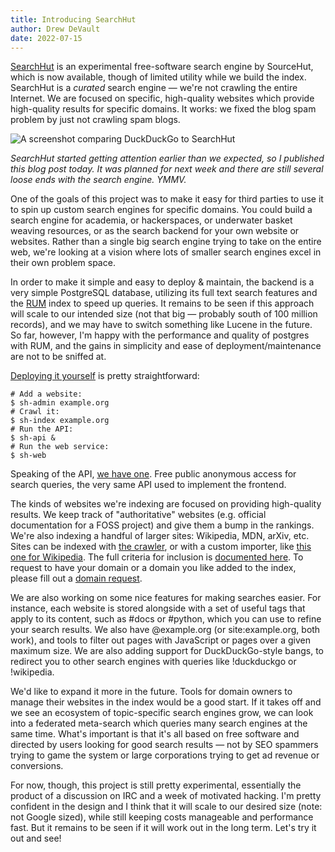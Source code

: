 ```yaml
---
title: Introducing SearchHut
author: Drew DeVault
date: 2022-07-15
---
```


[SearchHut](https://searchhut.org) is an experimental free-software search
engine by SourceHut, which is now available, though of limited utility while we
build the index. SearchHut is a *curated* search engine &mdash; we're not
crawling the entire Internet. We are focused on specific, high-quality websites
which provide high-quality results for specific domains. It works: we fixed the
blog spam problem by just not crawling spam blogs.

![A screenshot comparing DuckDuckGo to SearchHut](https://l.sr.ht/Bksj.jpg)

*SearchHut started getting attention earlier than we expected, so I published
this blog post today. It was planned for next week and there are still several
loose ends with the search engine. YMMV.*

One of the goals of this project was to make it easy for third parties to use it
to spin up custom search engines for specific domains. You could build a search
engine for academia, or hackerspaces, or underwater basket weaving resources, or
as the search backend for your own website or websites. Rather than a single big
search engine trying to take on the entire web, we're looking at a vision where
lots of smaller search engines excel in their own problem space.

In order to make it simple and easy to deploy & maintain, the backend is a very
simple PostgreSQL database, utilizing its full text search features and the
[RUM] index to speed up queries. It remains to be seen if this approach will
scale to our intended size (not that big &mdash; probably south of 100 million
records), and we may have to switch something like Lucene in the future. So far,
however, I'm happy with the performance and quality of postgres with RUM, and
the gains in simplicity and ease of deployment/maintenance are not to be sniffed
at.

[Deploying it yourself] is pretty straightforward:

[RUM]: https://github.com/postgrespro/rum
[Deploying it yourself]: https://searchhut.org/docs/docs/sysadmins/installation/

```
# Add a website:
$ sh-admin example.org
# Crawl it:
$ sh-index example.org
# Run the API:
$ sh-api &
# Run the web service:
$ sh-web
```

Speaking of the API, [we have one][api]. Free public anonymous access for search
queries, the very same API used to implement the frontend.

[api]: https://searchhut.org/docs/docs/users/api/

The kinds of websites we're indexing are focused on providing high-quality
results. We keep track of "authoritative" websites (e.g. official documentation
for a FOSS project) and give them a bump in the rankings. We're also indexing a
handful of larger sites: Wikipedia, MDN, arXiv, etc. Sites can be indexed with
[the crawler][crawler], or with a custom importer, like [this one for
Wikipedia][wiki]. The full criteria for inclusion is [documented
here][criteria]. To request to have your domain or a domain you like added to
the index, please fill out a [domain request][req].

[crawler]: https://searchhut.org/docs/docs/webadmins/crawler/
[wiki]: https://git.sr.ht/~sircmpwn/searchhut/tree/master/item/import/mediawiki/main.py
[criteria]: https://searchhut.org/docs/docs/webadmins/requirements/
[req]: mailto:~sircmpwn/searchhut-discuss@lists.sr.ht

We are also working on some nice features for making searches easier. For
instance, each website is stored alongside with a set of useful tags that apply
to its content, such as #docs or #python, which you can use to refine your
search results. We also have @example.org (or site:example.org, both work), and
tools to filter out pages with JavaScript or pages over a given maximum size. We
are also adding support for DuckDuckGo-style bangs, to redirect you to other
search engines with queries like !duckduckgo or !wikipedia.

We'd like to expand it more in the future. Tools for domain owners to manage
their websites in the index would be a good start. If it takes off and we see an
ecosystem of topic-specific search engines grow, we can look into a federated
meta-search which queries many search engines at the same time. What's important
is that it's all based on free software and directed by users looking for good
search results &mdash; not by SEO spammers trying to game the system or large
corporations trying to get ad revenue or conversions.

For now, though, this project is still pretty experimental, essentially the
product of a discussion on IRC and a week of motivated hacking. I'm pretty
confident in the design and I think that it will scale to our desired size
(note: not Google sized), while still keeping costs manageable and performance
fast. But it remains to be seen if it will work out in the long term. Let's try
it out and see!
